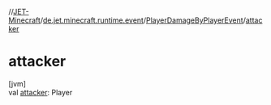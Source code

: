 //[JET-Minecraft](../../../index.md)/[de.jet.minecraft.runtime.event](../index.md)/[PlayerDamageByPlayerEvent](index.md)/[attacker](attacker.md)

# attacker

[jvm]\
val [attacker](attacker.md): Player
